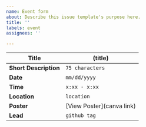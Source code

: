 ```yaml
---
name: Event form
about: Describe this issue template's purpose here.
title: ''
labels: event
assignees: ''

---
```


| **Title**       | (title)    |
|-----------------|-----------------------------|
| **Short Description** | `75 characters` |
| **Date**        | `mm/dd/yyyy`                  |
| **Time**        | `x:xx - x:xx`              |
| **Location**    | `location`                    |
| **Poster**      | [View Poster](canva link) |
| **Lead**        | `github tag`      |

